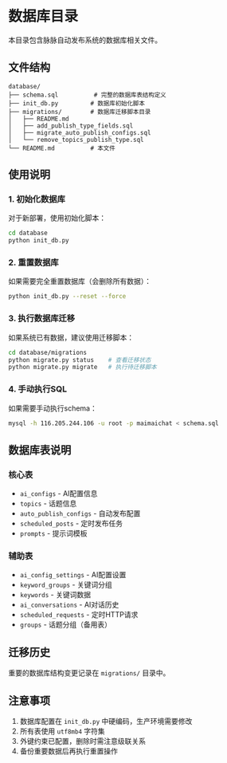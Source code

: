 # 数据库目录

本目录包含脉脉自动发布系统的数据库相关文件。

## 文件结构

```
database/
├── schema.sql          # 完整的数据库表结构定义
├── init_db.py         # 数据库初始化脚本
├── migrations/        # 数据库迁移脚本目录
│   ├── README.md
│   ├── add_publish_type_fields.sql
│   ├── migrate_auto_publish_configs.sql
│   └── remove_topics_publish_type.sql
└── README.md          # 本文件
```

## 使用说明

### 1. 初始化数据库

对于新部署，使用初始化脚本：

```bash
cd database
python init_db.py
```

### 2. 重置数据库

如果需要完全重置数据库（会删除所有数据）：

```bash
python init_db.py --reset --force
```

### 3. 执行数据库迁移

如果系统已有数据，建议使用迁移脚本：

```bash
cd database/migrations
python migrate.py status    # 查看迁移状态
python migrate.py migrate   # 执行待迁移脚本
```

### 4. 手动执行SQL

如果需要手动执行schema：

```bash
mysql -h 116.205.244.106 -u root -p maimaichat < schema.sql
```

## 数据库表说明

### 核心表

- `ai_configs` - AI配置信息
- `topics` - 话题信息
- `auto_publish_configs` - 自动发布配置
- `scheduled_posts` - 定时发布任务
- `prompts` - 提示词模板

### 辅助表

- `ai_config_settings` - AI配置设置
- `keyword_groups` - 关键词分组
- `keywords` - 关键词数据
- `ai_conversations` - AI对话历史
- `scheduled_requests` - 定时HTTP请求
- `groups` - 话题分组（备用表）

## 迁移历史

重要的数据库结构变更记录在 `migrations/` 目录中。

## 注意事项

1. 数据库配置在 `init_db.py` 中硬编码，生产环境需要修改
2. 所有表使用 `utf8mb4` 字符集
3. 外键约束已配置，删除时需注意级联关系
4. 备份重要数据后再执行重置操作